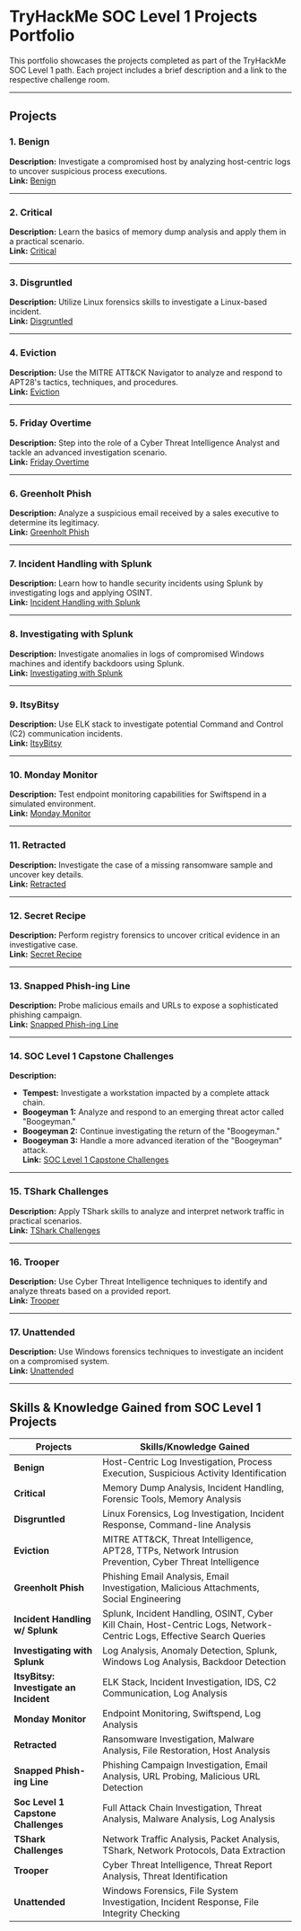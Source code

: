 # TryHackMe SOC Level 1 Projects Portfolio

This portfolio showcases the projects completed as part of the TryHackMe SOC Level 1 path. Each project includes a brief description and a link to the respective challenge room.

---

## Projects

### 1. Benign  
**Description:** Investigate a compromised host by analyzing host-centric logs to uncover suspicious process executions.  
**Link:** [Benign](https://tryhackme.com/room/benign)

---

### 2. Critical  
**Description:** Learn the basics of memory dump analysis and apply them in a practical scenario.  
**Link:** [Critical](https://tryhackme.com/room/critical)

---

### 3. Disgruntled  
**Description:** Utilize Linux forensics skills to investigate a Linux-based incident.  
**Link:** [Disgruntled](https://tryhackme.com/room/disgruntled)

---

### 4. Eviction  
**Description:** Use the MITRE ATT&CK Navigator to analyze and respond to APT28's tactics, techniques, and procedures.  
**Link:** [Eviction](https://tryhackme.com/room/eviction)

---

### 5. Friday Overtime  
**Description:** Step into the role of a Cyber Threat Intelligence Analyst and tackle an advanced investigation scenario.  
**Link:** [Friday Overtime](https://tryhackme.com/room/fridayovertime)

---

### 6. Greenholt Phish  
**Description:** Analyze a suspicious email received by a sales executive to determine its legitimacy.  
**Link:** [Greenholt Phish](https://tryhackme.com/room/greenholtphish)

---

### 7. Incident Handling with Splunk  
**Description:** Learn how to handle security incidents using Splunk by investigating logs and applying OSINT.  
**Link:** [Incident Handling with Splunk](https://tryhackme.com/room/incidentsplunk)

---

### 8. Investigating with Splunk  
**Description:** Investigate anomalies in logs of compromised Windows machines and identify backdoors using Splunk.  
**Link:** [Investigating with Splunk](https://tryhackme.com/room/investigatingsplunk)

---

### 9. ItsyBitsy  
**Description:** Use ELK stack to investigate potential Command and Control (C2) communication incidents.  
**Link:** [ItsyBitsy](https://tryhackme.com/room/itsybitsy)

---

### 10. Monday Monitor  
**Description:** Test endpoint monitoring capabilities for Swiftspend in a simulated environment.  
**Link:** [Monday Monitor](https://tryhackme.com/room/mondaymonitor)

---

### 11. Retracted  
**Description:** Investigate the case of a missing ransomware sample and uncover key details.  
**Link:** [Retracted](https://tryhackme.com/room/retracted)

---

### 12. Secret Recipe  
**Description:** Perform registry forensics to uncover critical evidence in an investigative case.  
**Link:** [Secret Recipe](https://tryhackme.com/room/secretrecipe)

---

### 13. Snapped Phish-ing Line  
**Description:** Probe malicious emails and URLs to expose a sophisticated phishing campaign.  
**Link:** [Snapped Phish-ing Line](https://tryhackme.com/room/snappedphish)

---

### 14. SOC Level 1 Capstone Challenges  
**Description:**  
- **Tempest:** Investigate a workstation impacted by a complete attack chain.  
- **Boogeyman 1:** Analyze and respond to an emerging threat actor called "Boogeyman."  
- **Boogeyman 2:** Continue investigating the return of the "Boogeyman."  
- **Boogeyman 3:** Handle a more advanced iteration of the "Boogeyman" attack.  
**Link:** [SOC Level 1 Capstone Challenges](https://tryhackme.com/room/soclevel1capstone)

---

### 15. TShark Challenges  
**Description:** Apply TShark skills to analyze and interpret network traffic in practical scenarios.  
**Link:** [TShark Challenges](https://tryhackme.com/room/tsharkchallenges)

---

### 16. Trooper  
**Description:** Use Cyber Threat Intelligence techniques to identify and analyze threats based on a provided report.  
**Link:** [Trooper](https://tryhackme.com/room/trooper)

---

### 17. Unattended  
**Description:** Use Windows forensics techniques to investigate an incident on a compromised system.  
**Link:** [Unattended](https://tryhackme.com/room/unattended)

---

## Skills & Knowledge Gained from SOC Level 1 Projects

| **Projects**                                | **Skills/Knowledge Gained**                                                                                                                                                  |
|---------------------------------------------|--------------------------------------------------------------------------------------------------------------------------------------------------------------------------------|
| **Benign**                                  | Host-Centric Log Investigation, Process Execution, Suspicious Activity Identification                                                                                         |
| **Critical**                                | Memory Dump Analysis, Incident Handling, Forensic Tools, Memory Analysis                                                                                                     |
| **Disgruntled**                             | Linux Forensics, Log Investigation, Incident Response, Command-line Analysis                                                                                                  |
| **Eviction**                                | MITRE ATT&CK, Threat Intelligence, APT28, TTPs, Network Intrusion Prevention, Cyber Threat Intelligence                                                                        |
| **Greenholt Phish**                         | Phishing Email Analysis, Email Investigation, Malicious Attachments, Social Engineering                                                                                         |
| **Incident Handling w/ Splunk**             | Splunk, Incident Handling, OSINT, Cyber Kill Chain, Host-Centric Logs, Network-Centric Logs, Effective Search Queries                                                           |
| **Investigating with Splunk**               | Log Analysis, Anomaly Detection, Splunk, Windows Log Analysis, Backdoor Detection                                                                                             |
| **ItsyBitsy: Investigate an Incident**      | ELK Stack, Incident Investigation, IDS, C2 Communication, Log Analysis                                                                                                         |
| **Monday Monitor**                          | Endpoint Monitoring, Swiftspend, Log Analysis                                                                                                                                   |
| **Retracted**                               | Ransomware Investigation, Malware Analysis, File Restoration, Host Analysis                                                                                                    |
| **Snapped Phish-ing Line**                  | Phishing Campaign Investigation, Email Analysis, URL Probing, Malicious URL Detection                                                                                        |
| **Soc Level 1 Capstone Challenges**         | Full Attack Chain Investigation, Threat Analysis, Malware Analysis, Log Analysis                                                                                              |
| **TShark Challenges**                       | Network Traffic Analysis, Packet Analysis, TShark, Network Protocols, Data Extraction                                                                                        |
| **Trooper**                                 | Cyber Threat Intelligence, Threat Report Analysis, Threat Identification                                                                                                      |
| **Unattended**                              | Windows Forensics, File System Investigation, Incident Response, File Integrity Checking                                                                                       |

